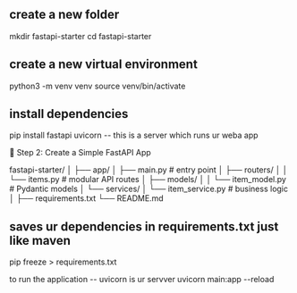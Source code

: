 ## create a new folder
mkdir fastapi-starter
cd fastapi-starter

## create a new virtual environment
python3 -m venv venv
source venv/bin/activate

## install dependencies
pip install fastapi uvicorn -- this is a server which runs ur weba app


🧩 Step 2: Create a Simple FastAPI App

fastapi-starter/
│
├── app/
│   ├── main.py            # entry point
│   ├── routers/
│   │   └── items.py       # modular API routes
│   ├── models/
│   │   └── item_model.py  # Pydantic models
│   └── services/
│       └── item_service.py # business logic
│
├── requirements.txt
└── README.md

## saves ur dependencies in requirements.txt just like maven
 pip freeze > requirements.txt


to run the application -- uvicorn is ur servver
uvicorn main:app --reload
